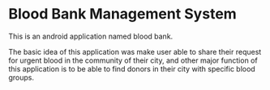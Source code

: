 # Blood Bank Management System

This is an android application named blood bank.

The basic idea of this application was make user able to share their request for urgent blood in the community of their city, and other major function of this application is to be able to find donors in their city with specific blood groups.

